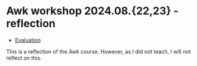 # Awk workshop 2024.08.{22,23} - reflection

- [Evaluation](../../evaluations/20240822/README.md)

This is a reflection of the Awk course.
However, as I did not teach, I will not reflect on
this.
